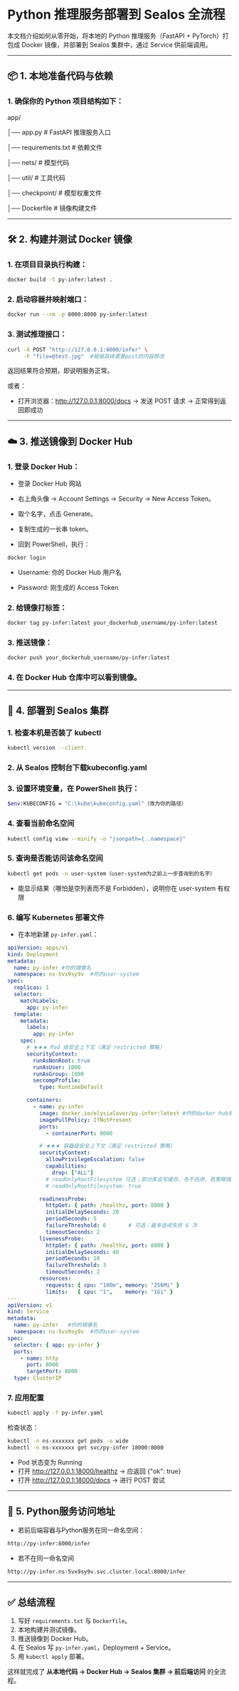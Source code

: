 
# Python 推理服务部署到 Sealos 全流程

本文档介绍如何从零开始，将本地的 Python 推理服务（FastAPI + PyTorch）打包成 Docker 镜像，并部署到 Sealos 集群中，通过 Service 供前端调用。

---

## 📦 1. 本地准备代码与依赖

### 1. 确保你的 Python 项目结构如下：



   app/

   │── app.py                 # FastAPI 推理服务入口

   │── requirements.txt       # 依赖文件

   │── nets/                  # 模型代码

   │── util/                  # 工具代码

   │── checkpoint/            # 模型权重文件

   │── Dockerfile             # 镜像构建文件

---

## 🛠️ 2. 构建并测试 Docker 镜像

### 1. 在项目目录执行构建：

```bash
docker build -t py-infer:latest .
```

### 2. 启动容器并映射端口：

```bash
docker run --rm -p 8000:8000 py-infer:latest
```

### 3. 测试推理接口：

```bash
curl -X POST "http://127.0.0.1:8000/infer" \
     -F "file=@test.jpg"  #根据具体需要post的内容修改
```
返回结果符合预期，即说明服务正常。

或者：

- 打开浏览器：http://127.0.0.1:8000/docs → 发送 POST 请求 → 正常得到返回即成功
---

## ☁️ 3. 推送镜像到 Docker Hub

### 1. 登录 Docker Hub：

- 登录 Docker Hub 网站

- 右上角头像 → Account Settings → Security → New Access Token。

- 取个名字，点击 Generate。

- 复制生成的一长串 token。

- 回到 PowerShell，执行：

```bash
docker login
```
- Username: 你的 Docker Hub 用户名

- Password: 刚生成的 Access Token

### 2. 给镜像打标签：

```bash
docker tag py-infer:latest your_dockerhub_username/py-infer:latest
```

### 3. 推送镜像：

```bash
docker push your_dockerhub_username/py-infer:latest
```

### 4. 在 Docker Hub 仓库中可以看到镜像。

---

## 🚀 4. 部署到 Sealos 集群
### 1. 检查本机是否装了 kubectl

```bash
kubectl version --client
```

### 2. 从 Sealos 控制台下载kubeconfig.yaml
 
### 3. 设置环境变量，在 PowerShell 执行：
```bash
$env:KUBECONFIG = "C:\kube\kubeconfig.yaml"（改为你的路径）
```
### 4. 查看当前命名空间
```bash
kubectl config view --minify -o "jsonpath={..namespace}"
```
### 5. 查询是否能访问该命名空间
```bash
kubectl get pods -n user-system（user-system为之前上一步查询到的名字）
```
- 能显示结果（哪怕是空列表而不是 Forbidden），说明你在 user-system 有权限

### 6. 编写 Kubernetes 部署文件

- 在本地新建 `py-infer.yaml`：

```yaml
apiVersion: apps/v1
kind: Deployment
metadata:
  name: py-infer #你的镜像名
  namespace: ns-5vx9sy9v  #你的user-system
spec:
  replicas: 1
  selector:
    matchLabels:
      app: py-infer
  template:
    metadata:
      labels:
        app: py-infer
    spec:
      # ★★★ Pod 级安全上下文（满足 restricted 策略）
      securityContext:
        runAsNonRoot: true
        runAsUser: 1000
        runAsGroup: 1000
        seccompProfile:
          type: RuntimeDefault

      containers:
        - name: py-infer
          image: docker.io/elysialover/py-infer:latest #你的docker hub用户名/镜像名:Tag
          imagePullPolicy: IfNotPresent
          ports:
            - containerPort: 8000

          # ★★★ 容器级安全上下文（满足 restricted 策略）
          securityContext:
            allowPrivilegeEscalation: false
            capabilities:
              drop: ["ALL"]
            # readOnlyRootFilesystem 可选；部分库会写缓存，先不启用，若策略强制再说
            # readOnlyRootFilesystem: true

          readinessProbe:
            httpGet: { path: /healthz, port: 8000 }
            initialDelaySeconds: 20
            periodSeconds: 5
            failureThreshold: 6       # 可选：最多连续失败 6 次
            timeoutSeconds: 2  
          livenessProbe:
            httpGet: { path: /healthz, port: 8000 }
            initialDelaySeconds: 40
            periodSeconds: 10
            failureThreshold: 3
            timeoutSeconds: 2
          resources:
            requests: { cpu: "100m", memory: "256Mi" }
            limits:   { cpu: "1",    memory: "1Gi" }
---
apiVersion: v1
kind: Service
metadata:
  name: py-infer   #你的镜像名
  namespace: ns-5vx9sy9v  #你的user-system
spec:
  selector: { app: py-infer }
  ports:
    - name: http
      port: 8000
      targetPort: 8000
  type: ClusterIP
```

### 7. 应用配置

```bash
kubectl apply -f py-infer.yaml
```

检查状态：

```bash
kubectl -n ns-xxxxxxx get pods -o wide
kubectl -n ns-xxxxxxx get svc/py-infer 18000:8000
```
- Pod 状态变为 Running
- 打开 http://127.0.0.1:18000/healthz → 应返回 {"ok": true}
- 打开 http://127.0.0.1:18000/docs → 进行 POST 尝试
---

## 🔗 5. Python服务访问地址

- 若前后端容器与Python服务在同一命名空间：
```bash
http://py-infer:8000/infer
```
- 若不在同一命名空间
```bash
http://py-infer.ns-5vx9sy9v.svc.cluster.local:8000/infer
```

---

## ✅ 总结流程

1. 写好 `requirements.txt` 与 `Dockerfile`。
2. 本地构建并测试镜像。
3. 推送镜像到 Docker Hub。
4. 在 Sealos 写 `py-infer.yaml`，Deployment + Service。
5. 用 `kubectl apply` 部署。

这样就完成了 **从本地代码 → Docker Hub → Sealos 集群 → 前后端访问** 的全流程。



